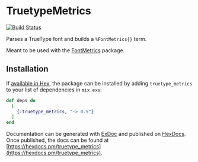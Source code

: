 # TruetypeMetrics

[![Build Status](https://travis-ci.org/boydm/truetype_metrics.svg?branch=master)](https://travis-ci.org/boydm/truetype_metrics)

Parses a TrueType font and builds a `%FontMetrics{}` term.

Meant to be used with the [FontMetrics](https://github.com/boydm/font_metrics) package.

## Installation

If [available in Hex](https://hex.pm/docs/publish), the package can be installed
by adding `truetype_metrics` to your list of dependencies in `mix.exs`:

```elixir
def deps do
  [
    {:truetype_metrics, "~> 0.5"}
  ]
end
```

Documentation can be generated with [ExDoc](https://github.com/elixir-lang/ex_doc)
and published on [HexDocs](https://hexdocs.pm). Once published, the docs can
be found at [https://hexdocs.pm/truetype_metrics](https://hexdocs.pm/truetype_metrics).

